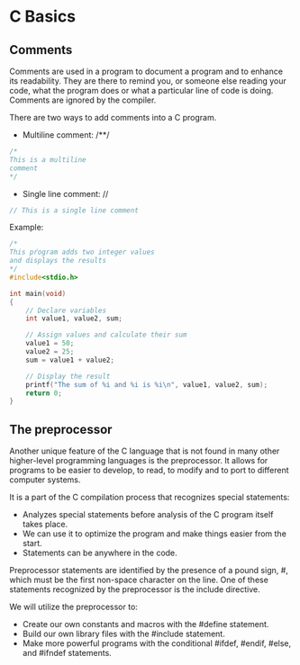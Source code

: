 # C Basics
## Comments
Comments are used in a program to document a program and to enhance its readability. They are there to remind you, or someone else reading your code, what the program does or what a particular line of code is doing. Comments are ignored by the compiler.

There are two ways to add comments into a C program. 
- Multiline comment: /**/

~~~c
/*
This is a multiline
comment
*/
~~~

- Single line comment: //

~~~c
// This is a single line comment
~~~


Example:

~~~c
/*
This pŕogram adds two integer values
and displays the results
*/
#include<stdio.h>

int main(void)
{
    // Declare variables
    int value1, value2, sum;

    // Assign values and calculate their sum
    value1 = 50;
    value2 = 25;
    sum = value1 + value2;

    // Display the result
    printf("The sum of %i and %i is %i\n", value1, value2, sum);
    return 0;
}

~~~

## The preprocessor
Another unique feature of the C language that is not found in many other higher-level programming languages is the preprocessor. It allows for programs to be easier to develop, to read, to modify and to port to different computer systems.

It is a part of the C compilation process that recognizes special statements:
- Analyzes special statements before analysis of the C program itself takes place.
- We can use it to optimize the program and make things easier from the start.
- Statements can be anywhere in the code.

Preprocessor statements are identified by the presence of a pound sign, #, which must be the first non-space character on the line.
One of these statements recognized by the preprocessor is the include directive.

We will utilize the preprocessor to:
- Create our own constants and macros with the #define statement.
- Build our own library files with the #include statement.
- Make more powerful programs with the conditional #ifdef, #endif, #else, and #ifndef statements.